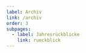 ```yaml
---
label: Archiv
link: /archiv
order: 3
subpages:
  - label: Jahresrückblicke
    link: rueckblick
---
```


